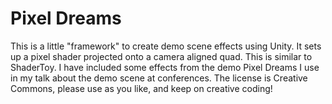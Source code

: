 # Pixel Dreams
This is a little "framework" to create demo scene effects using Unity. It sets up a pixel shader projected onto a camera aligned quad. This is similar to ShaderToy.
I have included some effects from the demo Pixel Dreams I use in my talk about the demo scene at conferences. The license is Creative Commons, please use as you like, and keep on creative coding!
